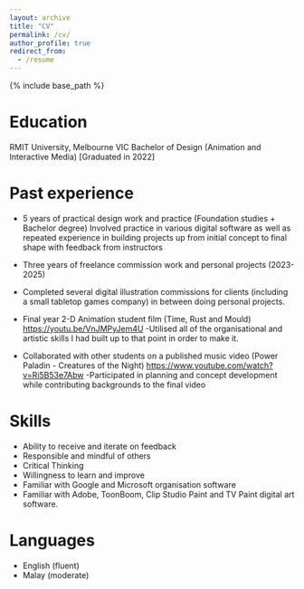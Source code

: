 ```yaml
---
layout: archive
title: "CV"
permalink: /cv/
author_profile: true
redirect_from:
  - /resume
---
```


{% include base_path %}

Education
======
RMIT University, Melbourne VIC
Bachelor of Design (Animation and Interactive Media)
[Graduated in 2022]

Past experience
======
* 5 years of practical design work and practice
(Foundation studies + Bachelor degree)
Involved practice in various digital software as well as repeated
experience in building projects up from initial concept to final shape
with feedback from instructors

* Three years of freelance commission work and personal projects (2023-2025)
- Completed several digital illustration commissions for clients (including a 
small tabletop games company) in between doing personal projects.

* Final year 2-D Animation student film (Time, Rust and Mould)
https://youtu.be/VnJMPyJem4U
-Utilised all of the organisational and artistic skills I had built up to that
point in order to make it.

* Collaborated with other students on a published music video
(Power Paladin - Creatures of the Night)
https://www.youtube.com/watch?v=Ri5B53e7Abw
-Participated in planning and concept development while contributing
backgrounds to the final video
  
Skills
======
* Ability to receive and iterate  on
feedback
* Responsible and mindful of others
* Critical Thinking
* Willingness to learn and improve
* Familiar with Google and Microsoft
organisation software
* Familiar with Adobe, ToonBoom, 
Clip Studio Paint and TV Paint digital
art software.

Languages
======
* English (fluent)
* Malay (moderate)
